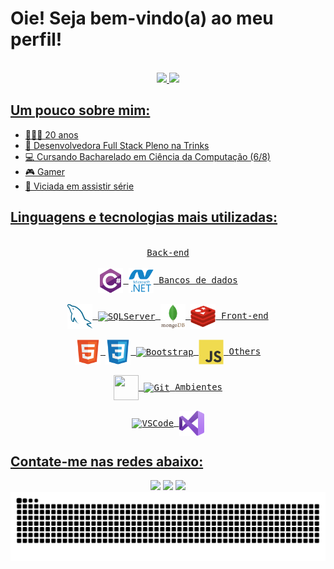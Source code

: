 <h1 align="left"> Oie! Seja bem-vindo(a) ao meu perfil! </h1>
<br>

<div align="center">
  <a href="https://github.com/daniellebassetto">
  <img height="170em" src="https://github-readme-stats.vercel.app/api?username=daniellebassetto&show_icons=true&theme=dracula&include_all_commits=true&count_private=true"/>
  <img height="170em" src="https://github-readme-stats.vercel.app/api/top-langs/?username=daniellebassetto&layout=compact&langs_count=7&theme=dracula"/>
</div>

<h2 align="left"> Um pouco sobre mim: </h2>

- 👩🏻‍💻 20 anos
- 💼 Desenvolvedora Full Stack Pleno na Trinks
- 💻 Cursando Bacharelado em Ciência da Computação (6/8)
- 🎮 Gamer
- 🎥 Viciada em assistir série

<h2 align="left"> Linguagens e tecnologias mais utilizadas:</h2>
<div align="center">
  <div style="display: inline_block"><br>
  <kbd align="center"> 
    <kbd>Back-end</kbd>
    <br/><br/>
    <img align="center" alt="C#" height="40" width="40" src="https://raw.githubusercontent.com/devicons/devicon/master/icons/csharp/csharp-original.svg">
    <img align="center" alt=".NET" height="40" width="40" src="https://github.com/devicons/devicon/blob/master/icons/dot-net/dot-net-plain-wordmark.svg">
  </kbd>
    <kbd align="center"> 
    <kbd>Bancos de dados</kbd>
    <br/><br/>
    <img align="center" alt="MySQL" height="40" width="40" src="https://raw.githubusercontent.com/devicons/devicon/master/icons/mysql/mysql-original.svg">
    <img align="center" alt="SQLServer" height="40" width="40" src="https://cdn.jsdelivr.net/gh/devicons/devicon/icons/microsoftsqlserver/microsoftsqlserver-plain.svg">
    <img align="center" alt="MongoDB" height="40" width="40" src="https://github.com/devicons/devicon/blob/master/icons/mongodb/mongodb-original-wordmark.svg">
    <img align="center" alt="Redis" height="40" width="40" src="https://github.com/devicons/devicon/blob/master/icons/redis/redis-original.svg">
  </kbd>
  <kbd align="center">
    <kbd>Front-end</kbd>
    <br/><br/>
    <img align="center" alt="HTML" height="40" width="40" src="https://raw.githubusercontent.com/devicons/devicon/master/icons/html5/html5-original.svg">
    <img align="center" alt="CSS" height="40" width="40" src="https://raw.githubusercontent.com/devicons/devicon/master/icons/css3/css3-original.svg">
    <img align="center" alt="Bootstrap" height="40" width="40" src="https://cdn.jsdelivr.net/gh/devicons/devicon/icons/bootstrap/bootstrap-original.svg" />
    <img align="center" alt="JavaScript" height="40" width="40" src="https://github.com/devicons/devicon/blob/master/icons/javascript/javascript-original.svg" />
  </kbd>
  <kbd align="center"> 
    <kbd>Others</kbd>
    <br/><br/>
    <img align="center" height="40" width="40" src="https://cdn.jsdelivr.net/gh/devicons/devicon/icons/github/github-original.svg" />
    <img align="center" alt="Git" height="40" width="40" src="https://cdn.jsdelivr.net/gh/devicons/devicon/icons/git/git-plain-wordmark.svg">
  </kbd>
  <kbd align="center"> 
  <kbd>Ambientes</kbd>
    <br/><br/>    
    <img align="center" alt="VSCode" height="40" width="40" src="https://cdn.jsdelivr.net/gh/devicons/devicon/icons/vscode/vscode-original.svg" />
    <img align="center" alt="VisualStudio" height="40" width="40"<img align="center" height="30" width="40" src="https://github.com/devicons/devicon/blob/master/icons/visualstudio/visualstudio-original.svg"/>
  </kbd>
</div>

<h2 align="left"> Contate-me nas redes abaixo: </h2>
<div align="center"> 
  <a href="https://www.instagram.com/_danibassetto/" target="_blank"><img src="https://img.shields.io/badge/-Instagram-%23E4405F?style=for-the-badge&logo=instagram&logoColor=white" target="_blank"></a>
  <a href = "mailto:danibbassetto@hotmail.com"><img src="https://img.shields.io/badge/Microsoft_Outlook-0078D4?style=for-the-badge&logo=microsoft-outlook&logoColor=white" target="_blank"></a>
  <a href="https://www.linkedin.com/in/danielle-barros-bassetto-7a94421a6/" target="_blank"><img src="https://img.shields.io/badge/-LinkedIn-%230077B5?style=for-the-badge&logo=linkedin&logoColor=white" target="_blank"></a> 
</div>

<picture align="center">
  <source media="(prefers-color-scheme: dark)" srcset="https://raw.githubusercontent.com/DanielleBassetto/DanielleBassetto/output/github-contribution-grid-snake-dark.svg">
  <source media="(prefers-color-scheme: light)" srcset="https://raw.githubusercontent.com/DanielleBassetto/DanielleBassetto/output/github-contribution-grid-snake-dark.svg">
  <img align="center" alt="github contribution grid snake animation" src="https://raw.githubusercontent.com/DanielleBassetto/DanielleBassetto/output/github-contribution-grid-snake.svg">
</picture>
